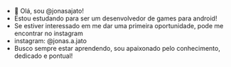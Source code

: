 - 👋 Olá, sou @jonasajato!
- Estou estudando para ser um desenvolvedor de games para android!
- Se estiver interessado em me dar uma primeira oportunidade, pode me encontrar no instagram
- instagram: @jonas.a.jato
- Busco sempre estar aprendendo, sou apaixonado pelo conhecimento, dedicado e pontual!
<!---
jonasajato/jonasajato is a ✨ special ✨ repository because its `README.md` (this file) appears on your GitHub profile.
You can click the Preview link to take a look at your changes.
--->
